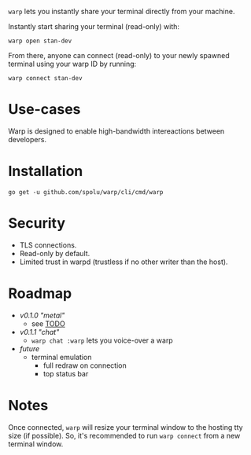 `warp` lets you instantly share your terminal directly from your machine.

Instantly start sharing your terminal (read-only) with:

```
warp open stan-dev
```
From there, anyone can connect (read-only) to your newly spawned terminal using
your warp ID by running:

```
warp connect stan-dev
```

# Use-cases

Warp is designed to enable high-bandwidth intereactions between developers.

# Installation

```
go get -u github.com/spolu/warp/cli/cmd/warp
```

# Security

 - TLS connections.
 - Read-only by default.
 - Limited trust in warpd (trustless if no other writer than the host).

# Roadmap

  - *v0.1.0 "metal"*
    - see [TODO](TODO)
  - *v0.1.1 "chat"*
    - `warp chat :warp` lets you voice-over a warp
  - *future*
    - terminal emulation
      - full redraw on connection
      - top status bar

# Notes

Once connected, `warp` will resize your terminal window to the hosting tty size
(if possible). So, it's recommended to run `warp connect` from a new terminal
window.  

